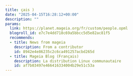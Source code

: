 ```yaml
---
title: çais )
date: "2025-04-15T16:28:12+00:00"
description: ""
params:
  link: https://planet.mageia.org/fr/custom/people.opml
  blogroll_id: e7c7e4dd718c69a5bbcc5d5e82ac81f5
  recommends:
  - title: News from mageia
    description: From a contributor
    id: 8942e4e86235c2c6ca491257acbd265d
  - title: Mageia Blog (Français)
    description: La distribution Linux communautaire
    id: af7b03497e466416334004b29e51c53a
---
```

